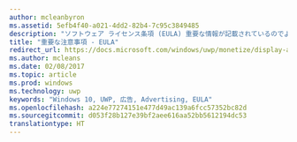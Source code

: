 ```yaml
---
author: mcleanbyron
ms.assetid: 5efb4f40-a021-4dd2-82b4-7c95c3849485
description: "ソフトウェア ライセンス条項 (EULA) 重要な情報が記載されているのでよく目を通してください。"
title: "重要な注意事項 - EULA"
redirect_url: https://docs.microsoft.com/windows/uwp/monetize/display-ads-in-your-app
ms.author: mcleans
ms.date: 02/08/2017
ms.topic: article
ms.prod: windows
ms.technology: uwp
keywords: "Windows 10, UWP, 広告, Advertising, EULA"
ms.openlocfilehash: a224e77274151e477d49ac139a6fcc57352bc82d
ms.sourcegitcommit: d053f28b127e39bf2aee616aa52bb5612194dc53
translationtype: HT
---
```

